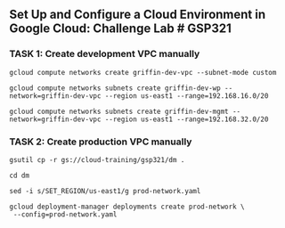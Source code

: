 
## Set Up and Configure a Cloud Environment in Google Cloud: Challenge Lab # GSP321 ##

 
###  TASK 1: Create development VPC manually 

```
gcloud compute networks create griffin-dev-vpc --subnet-mode custom
```

```
gcloud compute networks subnets create griffin-dev-wp --network=griffin-dev-vpc --region us-east1 --range=192.168.16.0/20
```

```
gcloud compute networks subnets create griffin-dev-mgmt --network=griffin-dev-vpc --region us-east1 --range=192.168.32.0/20
```

###  TASK 2: Create production VPC manually 

```
gsutil cp -r gs://cloud-training/gsp321/dm .

```

```
cd dm
```

```
sed -i s/SET_REGION/us-east1/g prod-network.yaml
```
```
gcloud deployment-manager deployments create prod-network \
 --config=prod-network.yaml
```

